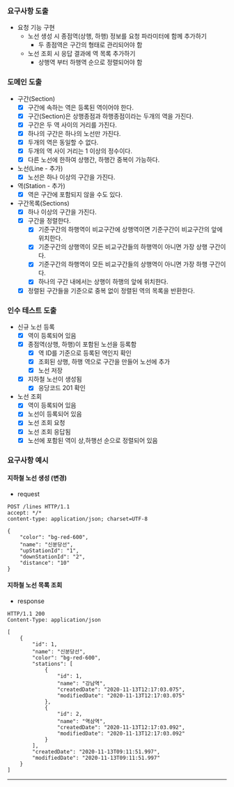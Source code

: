 ### 요구사항 도출
- 요청 기능 구현
    + 노선 생성 시 종점역(상행, 하행) 정보를 요청 파라미터에 함께 추가하기
        * 두 종점역은 구간의 형태로 관리되어야 함
    + 노선 조회 시 응답 결과에 역 목록 추가하기
        * 상행역 부터 하행역 순으로 정렬되어야 함

### 도메인 도출
- 구간(Section)
    + [X] 구간에 속하는 역은 등록된 역이어야 한다. 
    + [X] 구간(Section)은 상행종점과 하행종점이라는 두개의 역을 가진다.
    + [X] 구간은 두 역 사이의 거리를 가진다.
    + [X] 하나의 구간은 하나의 노선만 가진다.
    + [X] 두개의 역은 동일할 수 없다.
    + [X] 두개의 역 사이 거리는 1 이상의 정수이다.
    + [X] 다른 노선에 한하여 상행간, 하행간 중복이 가능하다.
    
- 노선(Line - 추가)
    + [X] 노선은 하나 이상의 구간을 가진다.
    
- 역(Station - 추가)
    + [X] 역은 구간에 포함되지 않을 수도 있다.

- 구간목록(Sections)
    + [X] 하나 이상의 구간을 가진다.
    + [X] 구간을 정렬한다.
        * [X] 기준구간의 하행역이 비교구간에 상행역이면 기준구간이 비교구간의 앞에 위치한다.
        * [X] 기준구간의 상행역이 모든 비교구간들의 하행역이 아니면 가장 상행 구간이다.
        * [X] 기준구간의 하행역이 모든 비교구간들의 상행역이 아니면 가장 하행 구간이다.
        * [X] 하나의 구간 내에서는 상행이 하행의 앞에 위치한다.
    + [X] 정렬된 구간들을 기준으로 중복 없이 정렬된 역의 목록을 반환한다.

### 인수 테스트 도출
- 신규 노선 등록
    + [X] 역이 등록되어 있음
    + [X] 종점역(상행, 하행)이 포함된 노선을 등록함
        * [X] 역 ID를 기준으로 등록된 역인지 확인
        * [X] 조회된 상행, 하행 역으로 구간을 만들어 노선에 추가
        * [X] 노선 저장
    + [x] 지하철 노선이 생성됨
        * [X] 응당코드 201 확인

- 노선 조회
    + [X] 역이 등록되어 있음
    + [X] 노선이 등록되어 있음
    + [X] 노선 조회 요청
    + [X] 노선 조회 응답됨
    + [X] 노선에 포함된 역이 상,하행선 순으로 정렬되어 있음
    
### 요구사항 예시
#### 지하철 노선 생성 (변경) 
- request
```
POST /lines HTTP/1.1
accept: */*
content-type: application/json; charset=UTF-8

{
    "color": "bg-red-600",
    "name": "신분당선",
    "upStationId": "1",
    "downStationId": "2",
    "distance": "10"
}
```
#### 지하철 노선 목록 조회
- response
```
HTTP/1.1 200 
Content-Type: application/json

[
    {
        "id": 1,
        "name": "신분당선",
        "color": "bg-red-600",
        "stations": [
            {
                "id": 1,
                "name": "강남역",
                "createdDate": "2020-11-13T12:17:03.075",
                "modifiedDate": "2020-11-13T12:17:03.075"
            },
            {
                "id": 2,
                "name": "역삼역",
                "createdDate": "2020-11-13T12:17:03.092",
                "modifiedDate": "2020-11-13T12:17:03.092"
            }
        ],
        "createdDate": "2020-11-13T09:11:51.997",
        "modifiedDate": "2020-11-13T09:11:51.997"
    }
]
```
---
